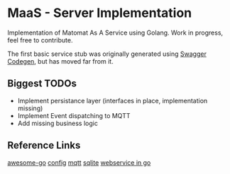 # MaaS - Server Implementation
Implementation of Matomat As A Service using Golang.
Work in progress, feel free to contribute.

The first basic service stub was originally generated using [Swagger Codegen](https://github.com/swagger-api/swagger-codegen.git), but has moved far from it.

## Biggest TODOs
- Implement persistance layer (interfaces in place, implementation missing)
- Implement Event dispatching to MQTT
- Add missing business logic

## Reference Links
[awesome-go](https://github.com/avelino/awesome-go)
[config](https://github.com/olebedev/config)
[mqtt](https://eclipse.org/paho/clients/golang/)
[sqlite](https://github.com/mattn/go-sqlite3)
[webservice in go](https://auth0.com/blog/authentication-in-golang/)